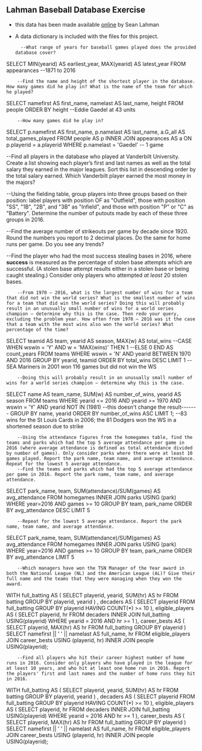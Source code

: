 ﻿## Lahman Baseball Database Exercise
- this data has been made available [online](http://www.seanlahman.com/baseball-archive/statistics/) by Sean Lahman
- A data dictionary is included with the files for this project.

		--What range of years for baseball games played does the provided database cover? 
SELECT MIN(yearid) AS earliest_year, MAX(yearid) AS latest_year
FROM appearances
		--1871 to 2016

		--Find the name and height of the shortest player in the database. How many games did he play in? What is the name of the team for which he played?
SELECT namefirst AS first_name, namelast AS last_name, height
FROM people
ORDER BY height 
		--Eddie Gaedel at 43 units  

		--How many games did he play in?
SELECT p.namefirst AS first_name, p.namelast AS last_name, a.G_all AS total_games_played
FROM people AS p
INNER JOIN appearances AS a
ON p.playerid = a.playerid
WHERE p.namelast = 'Gaedel'
		-- 1 game

--Find all players in the database who played at Vanderbilt University. Create a list showing each player’s first and last names as well as the total salary they earned in the major leagues. Sort this list in descending order by the total salary earned. Which Vanderbilt player earned the most money in the majors?
	
--Using the fielding table, group players into three groups based on their position: label players with position OF as "Outfield", those with position "SS", "1B", "2B", and "3B" as "Infield", and those with position "P" or "C" as "Battery". Determine the number of putouts made by each of these three groups in 2016.


--Find the average number of strikeouts per game by decade since 1920. Round the numbers you report to 2 decimal places. Do the same for home runs per game. Do you see any trends?
   

--Find the player who had the most success stealing bases in 2016, where __success__ is measured as the percentage of stolen base attempts which are successful. (A stolen base attempt results either in a stolen base or being caught stealing.) Consider only players who attempted _at least_ 20 stolen bases.
	

		--From 1970 – 2016, what is the largest number of wins for a team that did not win the world series? What is the smallest number of wins for a team that did win the world series? Doing this will probably result in an unusually small number of wins for a world series champion – determine why this is the case. Then redo your query, excluding the problem year. How often from 1970 – 2016 was it the case that a team with the most wins also won the world series? What percentage of the time?
SELECT teamid AS team, yearid AS season, MAX(w) AS total_wins
	--CASE WHEN wswin = 'Y' AND w = 'MAX(wins)' THEN 1
	--ELSE 0 END AS count_years
	FROM teams
	WHERE wswin = 'N'
	AND yearid BETWEEN 1970 AND 2016
	GROUP BY yearid, teamid
	ORDER BY total_wins DESC
	LIMIT 1
		--SEA Mariners in 2001 won 116 games but did not win the WS

		--Doing this will probably result in an unusually small number of wins for a world series champion – determine why this is the case.
SELECT name AS team_name, SUM(w) AS number_of_wins, yearid AS season
FROM teams
WHERE yearid <= 2016
	AND yearid >= 1970
	AND wswin = 'Y'
	AND yearid NOT IN (1981) --this doesn't change the result-------
GROUP BY name, yearid
ORDER BY number_of_wins ASC
LIMIT 1;
		--83 wins for the St Louis Cards in 2006; the 81 Dodgers won the WS in a shortened season due to strike

		--Using the attendance figures from the homegames table, find the teams and parks which had the top 5 average attendance per game in 2016 (where average attendance is defined as total attendance divided by number of games). Only consider parks where there were at least 10 games played. Report the park name, team name, and average attendance. Repeat for the lowest 5 average attendance.
		--Find the teams and parks which had the top 5 average attendance per game in 2016. Report the park name, team name, and average attendance.
SELECT park_name, team, SUM(attendance)/SUM(games) AS avg_attendance 
FROM homegames
INNER JOIN parks
USING (park)
WHERE year=2016
AND games >= 10
GROUP BY team, park_name
ORDER BY avg_attendance DESC
LIMIT 5 

		--Repeat for the lowest 5 average attendance. Report the park name, team name, and average attendance.
SELECT park_name, team, SUM(attendance)/SUM(games) AS avg_attendance 
FROM homegames
INNER JOIN parks
USING (park)
WHERE year=2016
AND games >= 10
GROUP BY team, park_name
ORDER BY avg_attendance
LIMIT 5

		--Which managers have won the TSN Manager of the Year award in both the National League (NL) and the American League (AL)? Give their full name and the teams that they were managing when they won the award.

WITH full_batting AS (
	SELECT
		playerid,
		yearid,
		SUM(hr) AS hr
	FROM batting
	GROUP BY playerid, yearid
)
,
decaders AS (
	SELECT
		playerid
	FROM full_batting
	GROUP BY playerid
	HAVING COUNT(*) >= 10
),
eligible_players AS (
	SELECT
		playerid,
		hr
	FROM decaders
	INNER JOIN full_batting
	USING(playerid)
	WHERE yearid = 2016 AND hr >= 1
),
career_bests AS (
	SELECT
		playerid,
		MAX(hr) AS hr
	FROM full_batting
	GROUP BY playerid
)
SELECT
	namefirst || ' ' || namelast AS full_name,
	hr
FROM eligible_players
JOIN career_bests
USING (playerid, hr)
INNER JOIN people
USING(playerid);

		--Find all players who hit their career highest number of home runs in 2016. Consider only players who have played in the league for at least 10 years, and who hit at least one home run in 2016. Report the players' first and last names and the number of home runs they hit in 2016.

WITH full_batting AS (
	SELECT
		playerid,
		yearid,
		SUM(hr) AS hr
	FROM batting
	GROUP BY playerid, yearid
)
,
decaders AS (
	SELECT
		playerid
	FROM full_batting
	GROUP BY playerid
	HAVING COUNT(*) >= 10
),
eligible_players AS (
	SELECT
		playerid,
		hr
	FROM decaders
	INNER JOIN full_batting
	USING(playerid)
	WHERE yearid = 2016 AND hr >= 1
),
career_bests AS (
	SELECT
		playerid,
		MAX(hr) AS hr
	FROM full_batting
	GROUP BY playerid
)
SELECT
	namefirst || ' ' || namelast AS full_name,
	hr
FROM eligible_players
JOIN career_bests
USING (playerid, hr)
INNER JOIN people
USING(playerid);
